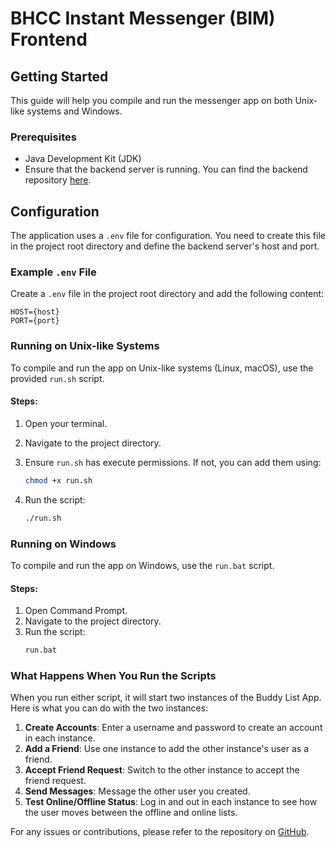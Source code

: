 # BHCC Instant Messenger (BIM) Frontend

## Getting Started

This guide will help you compile and run the messenger app on both Unix-like systems and Windows.

### Prerequisites

- Java Development Kit (JDK)
- Ensure that the backend server is running. You can find the backend repository [here](https://github.com/backend-repo).

## Configuration

The application uses a `.env` file for configuration. You need to create this file in the project root directory and define the backend server's host and port.

### Example `.env` File

Create a `.env` file in the project root directory and add the following content:

```dotenv
HOST={host}
PORT={port}
```

### Running on Unix-like Systems

To compile and run the app on Unix-like systems (Linux, macOS), use the provided `run.sh` script.

#### Steps:

1. Open your terminal.
2. Navigate to the project directory.
3. Ensure `run.sh` has execute permissions. If not, you can add them using:

   ```sh
   chmod +x run.sh
   ```

4. Run the script:

   ```sh
   ./run.sh
   ```

### Running on Windows

To compile and run the app on Windows, use the `run.bat` script.

#### Steps:

1. Open Command Prompt.
2. Navigate to the project directory.
3. Run the script:
   ```cmd
   run.bat
   ```

### What Happens When You Run the Scripts

When you run either script, it will start two instances of the Buddy List App. Here is what you can do with the two instances:

1. **Create Accounts**: Enter a username and password to create an account in each instance.
2. **Add a Friend**: Use one instance to add the other instance's user as a friend.
3. **Accept Friend Request**: Switch to the other instance to accept the friend request.
4. **Send Messages**: Message the other user you created.
5. **Test Online/Offline Status**: Log in and out in each instance to see how the user moves between the offline and online lists.

For any issues or contributions, please refer to the repository on [GitHub](https://github.com/peterbucci/Bim-Frontend).

